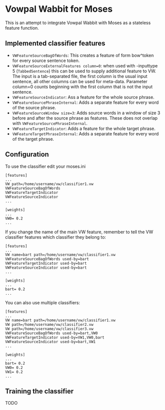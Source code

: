Vowpal Wabbit for Moses
=======================

This is an attempt to integrate Vowpal Wabbit with Moses as a stateless feature
function.

Implemented classifier features
-------------------------------

* `VWFeatureSourceBagOfWords`: This creates a feature of form bow^token for every
source sentence token.
* `VWFeatureSourceExternalFeatures column=0`: when used with -inputtype 5 (`TabbedSentence`) this can be used to supply additional feature to VW. The input is a tab-separated file, the first column is the usual input sentence, all other columns can be used for meta-data. Parameter column=0 counts beginning with the first column that is not the input sentence.  
* `VWFeatureSourceIndicator`: Ass a feature for the whole source phrase.
* `VWFeatureSourcePhraseInternal`: Adds a separate feature for every word of the source phrase.
* `VWFeatureSourceWindow size=3`: Adds source words in a window of size 3 before and after the source phrase as features. These does not overlap with `VWFeatureSourcePhraseInternal`.
* `VWFeatureTargetIndicator`: Adds a feature for the whole target phrase.
* `VWFeatureTargetPhraseInternal`: Adds a separate feature for every word of the target phrase.

Configuration
-------------

To use the classifier edit your moses.ini

    [features]
    ...
    VW path=/home/username/vw/classifier1.vw
    VWFeatureSourceBagOfWords
    VWFeatureTargetIndicator
    VWFeatureSourceIndicator
    ...
     
    [weights]
    ...
    VW0= 0.2
    ...

If you change the name of the main VW feature, remember to tell the VW classifier
features which classifier they belong to:

    [features]
    ...
    VW name=bart path=/home/username/vw/classifier1.vw 
    VWFeatureSourceBagOfWords used-by=bart
    VWFeatureTargetIndicator used-by=bart
    VWFeatureSourceIndicator used-by=bart
    ...
    
    [weights]
    ...
    bart= 0.2
    ...

You can also use multiple classifiers:

    [features]
    ...
    VW name=bart path=/home/username/vw/classifier1.vw 
    VW path=/home/username/vw/classifier2.vw
    VW path=/home/username/vw/classifier3.vw
    VWFeatureSourceBagOfWords used-by=bart,VW0 
    VWFeatureTargetIndicator used-by=VW1,VW0,bart
    VWFeatureSourceIndicator used-by=bart,VW1
    ...
    
    [weights]
    ...
    bart= 0.2
    VW0= 0.2
    VW1= 0.2
    ...

Training the classifier
-----------------------
TODO

